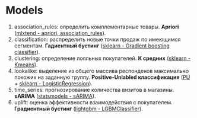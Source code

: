 # Models 

1. association_rules: определить комплементарные товары. **Apriori** ([mlxtend - apriori, association_rules](http://rasbt.github.io/mlxtend/user_guide/frequent_patterns/apriori/)).
2. classification: распределить новые точки продаж по имеющимся сегментам. **Гадиентный бустинг** ([sklearn - Gradient boosting classifier](https://scikit-learn.org/stable/modules/generated/sklearn.ensemble.GradientBoostingClassifier.html)).
3. clustering: определение лояльных покупателей. **К средних** ([sklearn - Kmeans](https://scikit-learn.org/stable/modules/generated/sklearn.cluster.KMeans.html)).
4. lookalike: выделение из общего массива респонденов максимально похожих на заданную группу. **Positive-Unlabled классификация** ([PU](https://roywrightme.wordpress.com/2017/11/16/positive-unlabeled-learning/) + [sklearn - LogisticRegression](https://scikit-learn.org/stable/modules/generated/sklearn.linear_model.LogisticRegression.html)). 
5. time_series: прогнозирование количества визитов в магазины. **sARIMA** ([statsmodels - sARIMA](https://www.statsmodels.org/dev/generated/statsmodels.tsa.statespace.sarimax.SARIMAX.html)). 
6. uplift: оценка эффективности взаимодействия с покупателем. **Градиентный бустинг** ([lightgbm - LGBMClassifier](https://lightgbm.readthedocs.io/en/latest/pythonapi/lightgbm.LGBMClassifier.html)). 

